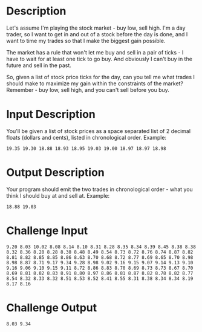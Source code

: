 # Description

Let's assume I'm playing the stock market - buy low, sell high. I'm a day trader, so I want to get in and out of a stock before the day is done, and I want to time my trades so that I make the biggest gain possible. 

The market has a rule that won't let me buy and sell in a pair of ticks - I have to wait for at least one tick to go buy. And obviously I can't buy in the future and sell in the past. 

So, given a list of stock price ticks for the day, can you tell me what trades I should make to maximize my gain within the constraints of the market? Remember - buy low, sell high, and you can't sell before you buy.

# Input Description

You'll be given a list of stock prices as a space separated list of 2 decimal floats (dollars and cents), listed in chronological order. Example:

    19.35 19.30 18.88 18.93 18.95 19.03 19.00 18.97 18.97 18.98

# Output Description

Your program should emit the two trades in chronological order - what you think I should buy at and sell at. Example:

    18.88 19.03

# Challenge Input

    9.20 8.03 10.02 8.08 8.14 8.10 8.31 8.28 8.35 8.34 8.39 8.45 8.38 8.38 8.32 8.36 8.28 8.28 8.38 8.48 8.49 8.54 8.73 8.72 8.76 8.74 8.87 8.82 8.81 8.82 8.85 8.85 8.86 8.63 8.70 8.68 8.72 8.77 8.69 8.65 8.70 8.98 8.98 8.87 8.71 9.17 9.34 9.28 8.98 9.02 9.16 9.15 9.07 9.14 9.13 9.10 9.16 9.06 9.10 9.15 9.11 8.72 8.86 8.83 8.70 8.69 8.73 8.73 8.67 8.70 8.69 8.81 8.82 8.83 8.91 8.80 8.97 8.86 8.81 8.87 8.82 8.78 8.82 8.77 8.54 8.32 8.33 8.32 8.51 8.53 8.52 8.41 8.55 8.31 8.38 8.34 8.34 8.19 8.17 8.16

# Challenge Output

    8.03 9.34
